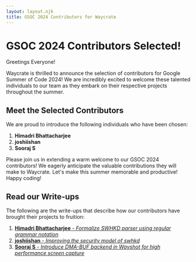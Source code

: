 ```yaml
---
layout: layout.njk
title: GSOC 2024 Contributors for Waycrate
---
```


# GSOC 2024 Contributors Selected!

Greetings Everyone!

Waycrate is thrilled to announce the selection of contributors for Google Summer of Code 2024! We are incredibly excited to welcome these talented individuals to our team as they embark on their respective projects throughout the summer.

## Meet the Selected Contributors

We are proud to introduce the following individuals who have been chosen:

1. **Himadri Bhattacharjee**
2. **joshiishan**
3. **Sooraj S**

Please join us in extending a warm welcome to our GSOC 2024 contributors! We eagerly anticipate the valuable contributions they will make to Waycrate. Let's make this summer memorable and productive!
Happy coding!

## Read our Write-ups

The following are the write-ups that describe how our contributors have brought their projects to fruition:

1. [**Himadri Bhattacharjee** - *Formalize SWHKD parser using regular grammar notation*](/outreach/gsoc/2024/submissions/project-3-himadri)
2. [**joshiishan** - *Improving the security model of swhkd*](/outreach/gsoc/2024/submissions/project-2-ishan)
3. [**Sooraj S** - *Introduce DMA-BUF backend in Wayshot for high performance screen capture*](https://cheerfulpianissimo.github.io/notes/GSOC/GSOC.html)
